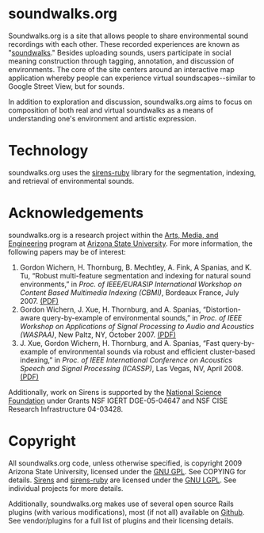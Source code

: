 # soundwalks.org
Soundwalks.org is a site that allows people to share environmental sound recordings with each other. These recorded experiences are known as "[soundwalks](http://www.acousticecology.org/)." Besides uploading sounds, users participate in social meaning construction through tagging, annotation, and discussion of environments. The core of the site centers around an interactive map application whereby people can experience virtual soundscapes--similar to Google Street View, but for sounds. 

In addition to exploration and discussion, soundwalks.org aims to focus on composition of both real and virtual soundwalks as a means of understanding one's environment and artistic expression.

# Technology
soundwalks.org uses the [sirens-ruby](http://www.github.com/plant/sirens-ruby) library for the segmentation, indexing, and retrieval of environmental sounds. 
 
# Acknowledgements
soundwalks.org is a research project within the [Arts, Media, and Engineering](http://ame.asu.edu/) program at [Arizona State University](http://asu.edu/). For more information, the following papers may be of interest:

1. Gordon Wichern, H. Thornburg, B. Mechtley, A. Fink, A Spanias, and K. Tu, “Robust multi-feature segmentation and indexing for natural sound environments,” in _Proc. of IEEE/EURASIP International Workshop on Content Based Multimedia Indexing (CBMI)_, Bordeaux France, July 2007. [(PDF)](http://www.public.asu.edu/~gwichern/CBMI07.pdf)
2. Gordon Wichern, J. Xue, H. Thornburg, and A. Spanias, “Distortion-aware query-by-example of environmental sounds,” in _Proc. of IEEE Workshop on Applications of Signal Processing to Audio and Acoustics (WASPAA)_, New Paltz, NY, October 2007. [(PDF)](http://www.public.asu.edu/~gwichern/WASPAA07.pdf)
3. J. Xue, Gordon Wichern, H. Thornburg, and A. Spanias, “Fast query-by-example of environmental sounds via robust and efficient cluster-based indexing,” in _Proc. of IEEE International Conference on Acoustics Speech and Signal Processing (ICASSP)_, Las Vegas, NV, April 2008. [(PDF)](http://www.public.asu.edu/~gwichern/cluster_ICASSP08.pdf)

Additionally, work on Sirens is supported by the [National Science Foundation](http://www.nsf.gov/) under Grants NSF IGERT DGE-05-04647 and NSF CISE Research Infrastructure 04-03428.

# Copyright
All soundwalks.org code, unless otherwise specified, is copyright 2009 Arizona State University, licensed under the [GNU GPL](http://creativecommons.org/licenses/GPL/2.0/). See COPYING for details. [Sirens](http://www.github.com/plant/sirens) and [sirens-ruby](http://www.github.com/plant/sirens-ruby) are licensed under the [GNU LGPL](http://creativecommons.org/licenses/LGPL/2.1/). See individual projects for more details.

Additionally, soundwalks.org makes use of several open source Rails plugins (with various modifications), most (if not all) available on [Github](http://www.github.com). See vendor/plugins for a full list of plugins and their licensing details.

